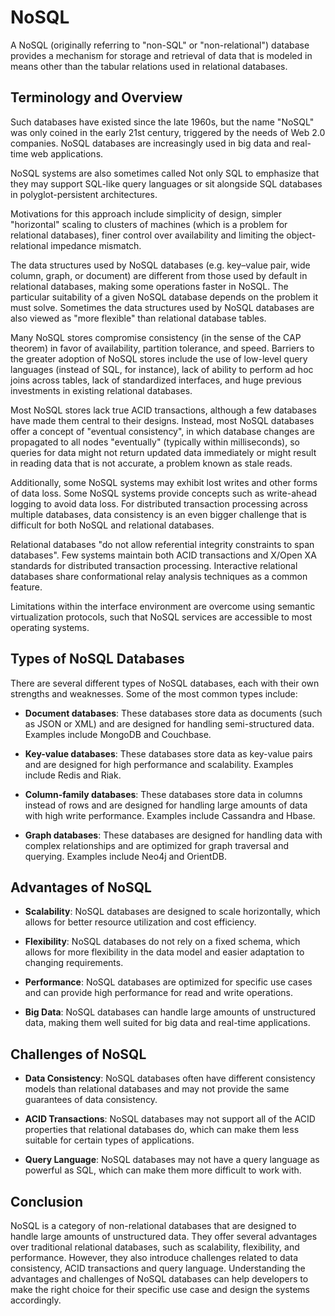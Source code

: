 # NoSQL

A NoSQL (originally referring to "non-SQL" or "non-relational") database provides a mechanism for storage and retrieval of data that is modeled in means other than the tabular relations used in relational databases. 

## Terminology and Overview
Such databases have existed since the late 1960s, but the name "NoSQL" was only coined in the early 21st century, triggered by the needs of Web 2.0 companies. NoSQL databases are increasingly used in big data and real-time web applications.

NoSQL systems are also sometimes called Not only SQL to emphasize that they may support SQL-like query languages or sit alongside SQL databases in polyglot-persistent architectures.

Motivations for this approach include simplicity of design, simpler "horizontal" scaling to clusters of machines (which is a problem for relational databases), finer control over availability and limiting the object-relational impedance mismatch.

The data structures used by NoSQL databases (e.g. key–value pair, wide column, graph, or document) are different from those used by default in relational databases, making some operations faster in NoSQL. The particular suitability of a given NoSQL database depends on the problem it must solve. Sometimes the data structures used by NoSQL databases are also viewed as "more flexible" than relational database tables.

Many NoSQL stores compromise consistency (in the sense of the CAP theorem) in favor of availability, partition tolerance, and speed. Barriers to the greater adoption of NoSQL stores include the use of low-level query languages (instead of SQL, for instance), lack of ability to perform ad hoc joins across tables, lack of standardized interfaces, and huge previous investments in existing relational databases. 

Most NoSQL stores lack true ACID transactions, although a few databases have made them central to their designs. Instead, most NoSQL databases offer a concept of "eventual consistency", in which database changes are propagated to all nodes "eventually" (typically within milliseconds), so queries for data might not return updated data immediately or might result in reading data that is not accurate, a problem known as stale reads.

Additionally, some NoSQL systems may exhibit lost writes and other forms of data loss. Some NoSQL systems provide concepts such as write-ahead logging to avoid data loss. For distributed transaction processing across multiple databases, data consistency is an even bigger challenge that is difficult for both NoSQL and relational databases. 

Relational databases "do not allow referential integrity constraints to span databases". Few systems maintain both ACID transactions and X/Open XA standards for distributed transaction processing. Interactive relational databases share conformational relay analysis techniques as a common feature. 

Limitations within the interface environment are overcome using semantic virtualization protocols, such that NoSQL services are accessible to most operating systems.


## Types of NoSQL Databases
There are several different types of NoSQL databases, each with their own strengths and weaknesses. Some of the most common types include:

+ **Document databases**: These databases store data as documents (such as JSON or XML) and are designed for handling semi-structured data. Examples include MongoDB and Couchbase.

+ **Key-value databases**: These databases store data as key-value pairs and are designed for high performance and scalability. Examples include Redis and Riak.

+ **Column-family databases**: These databases store data in columns instead of rows and are designed for handling large amounts of data with high write performance. Examples include Cassandra and Hbase.

+ **Graph databases**: These databases are designed for handling data with complex relationships and are optimized for graph traversal and querying. Examples include Neo4j and OrientDB.

## Advantages of NoSQL
+ **Scalability**: NoSQL databases are designed to scale horizontally, which allows for better resource utilization and cost efficiency.

+ **Flexibility**: NoSQL databases do not rely on a fixed schema, which allows for more flexibility in the data model and easier adaptation to changing requirements.

+ **Performance**: NoSQL databases are optimized for specific use cases and can provide high performance for read and write operations.

+ **Big Data**: NoSQL databases can handle large amounts of unstructured data, making them well suited for big data and real-time applications.

## Challenges of NoSQL
+ **Data Consistency**: NoSQL databases often have different consistency models than relational databases and may not provide the same guarantees of data consistency.

+ **ACID Transactions**: NoSQL databases may not support all of the ACID properties that relational databases do, which can make them less suitable for certain types of applications.

+ **Query Language**: NoSQL databases may not have a query language as powerful as SQL, which can make them more difficult to work with.

## Conclusion
NoSQL is a category of non-relational databases that are designed to handle large amounts of unstructured data. They offer several advantages over traditional relational databases, such as scalability, flexibility, and performance. However, they also introduce challenges related to data consistency, ACID transactions and query language. Understanding the advantages and challenges of NoSQL databases can help developers to make the right choice for their specific use case and design the systems accordingly.